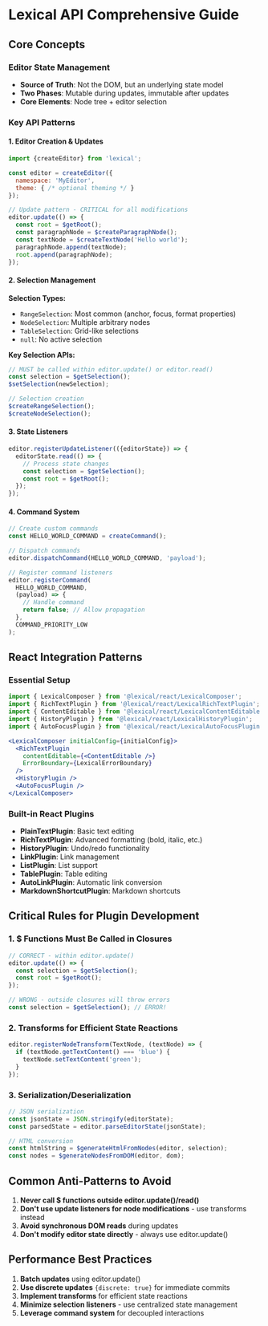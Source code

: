 # Lexical API Comprehensive Guide

## Core Concepts

### Editor State Management
- **Source of Truth**: Not the DOM, but an underlying state model
- **Two Phases**: Mutable during updates, immutable after updates
- **Core Elements**: Node tree + editor selection

### Key API Patterns

#### 1. Editor Creation & Updates
```javascript
import {createEditor} from 'lexical';

const editor = createEditor({
  namespace: 'MyEditor',
  theme: { /* optional theming */ }
});

// Update pattern - CRITICAL for all modifications
editor.update(() => {
  const root = $getRoot();
  const paragraphNode = $createParagraphNode();
  const textNode = $createTextNode('Hello world');
  paragraphNode.append(textNode);
  root.append(paragraphNode);
});
```

#### 2. Selection Management
**Selection Types:**
- `RangeSelection`: Most common (anchor, focus, format properties)
- `NodeSelection`: Multiple arbitrary nodes
- `TableSelection`: Grid-like selections
- `null`: No active selection

**Key Selection APIs:**
```javascript
// MUST be called within editor.update() or editor.read()
const selection = $getSelection();
$setSelection(newSelection);

// Selection creation
$createRangeSelection();
$createNodeSelection();
```

#### 3. State Listeners
```javascript
editor.registerUpdateListener(({editorState}) => {
  editorState.read(() => {
    // Process state changes
    const selection = $getSelection();
    const root = $getRoot();
  });
});
```

#### 4. Command System
```javascript
// Create custom commands
const HELLO_WORLD_COMMAND = createCommand();

// Dispatch commands
editor.dispatchCommand(HELLO_WORLD_COMMAND, 'payload');

// Register command listeners
editor.registerCommand(
  HELLO_WORLD_COMMAND,
  (payload) => {
    // Handle command
    return false; // Allow propagation
  },
  COMMAND_PRIORITY_LOW
);
```

## React Integration Patterns

### Essential Setup
```jsx
import { LexicalComposer } from '@lexical/react/LexicalComposer';
import { RichTextPlugin } from '@lexical/react/LexicalRichTextPlugin';
import { ContentEditable } from '@lexical/react/LexicalContentEditable';
import { HistoryPlugin } from '@lexical/react/LexicalHistoryPlugin';
import { AutoFocusPlugin } from '@lexical/react/LexicalAutoFocusPlugin';

<LexicalComposer initialConfig={initialConfig}>
  <RichTextPlugin
    contentEditable={<ContentEditable />}
    ErrorBoundary={LexicalErrorBoundary}
  />
  <HistoryPlugin />
  <AutoFocusPlugin />
</LexicalComposer>
```

### Built-in React Plugins
- **PlainTextPlugin**: Basic text editing
- **RichTextPlugin**: Advanced formatting (bold, italic, etc.)
- **HistoryPlugin**: Undo/redo functionality
- **LinkPlugin**: Link management
- **ListPlugin**: List support
- **TablePlugin**: Table editing
- **AutoLinkPlugin**: Automatic link conversion
- **MarkdownShortcutPlugin**: Markdown shortcuts

## Critical Rules for Plugin Development

### 1. $ Functions Must Be Called in Closures
```javascript
// CORRECT - within editor.update()
editor.update(() => {
  const selection = $getSelection();
  const root = $getRoot();
});

// WRONG - outside closures will throw errors
const selection = $getSelection(); // ERROR!
```

### 2. Transforms for Efficient State Reactions
```javascript
editor.registerNodeTransform(TextNode, (textNode) => {
  if (textNode.getTextContent() === 'blue') {
    textNode.setTextContent('green');
  }
});
```

### 3. Serialization/Deserialization
```javascript
// JSON serialization
const jsonState = JSON.stringify(editorState);
const parsedState = editor.parseEditorState(jsonState);

// HTML conversion
const htmlString = $generateHtmlFromNodes(editor, selection);
const nodes = $generateNodesFromDOM(editor, dom);
```

## Common Anti-Patterns to Avoid

1. **Never call $ functions outside editor.update()/read()**
2. **Don't use update listeners for node modifications** - use transforms instead
3. **Avoid synchronous DOM reads** during updates
4. **Don't modify editor state directly** - always use editor.update()

## Performance Best Practices

1. **Batch updates** using editor.update()
2. **Use discrete updates** `{discrete: true}` for immediate commits
3. **Implement transforms** for efficient state reactions
4. **Minimize selection listeners** - use centralized state management
5. **Leverage command system** for decoupled interactions